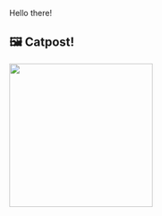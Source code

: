 Hello there!



## 🖼️ Catpost!

<sub>
    <img src="https://cdn2.thecatapi.com/images/MTUzMzI2MA.jpg" height="256">
</sub>

